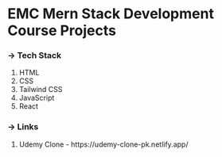# EMC Mern Stack Development Course Projects

<h3>-> Tech Stack</h3>

<ol>
  <li>HTML</li>
  <li>CSS</li>
  <li>Tailwind CSS</li>
  <li>JavaScript</li>
  <li>React</li>
</ol>


<h3>-> Links</h3>

<ol>
  <li>Udemy Clone - https://udemy-clone-pk.netlify.app/</li>
</ol>
